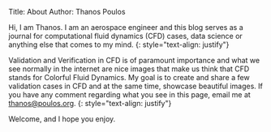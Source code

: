 Title: About
Author: Thanos Poulos

Hi, I am Thanos. I am an aerospace engineer and this blog serves as a journal for computational fluid dynamics (CFD) cases, data science or anything else that comes to my mind. 
{: style="text-align: justify"}

Validation and Verification in CFD is of paramount importance and what we see normally in the internet are nice images that make us think that CFD stands for Colorful Fluid Dynamics. My goal is to create and share a few validation cases in CFD and at the same time, showcase beautiful images. If you have any comment regarding what you see in this page, email me at [thanos@poulos.org](mailto:thanos@poulos.org).
{: style="text-align: justify"}

Welcome, and I hope you enjoy. 